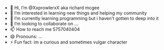 - 👋 Hi, I’m @XxprowlerxX aka richard mcgee
- 👀 I’m interested in learning new things and helping my community 
- 🌱 I’m currently learning programming but i haven't gotten to deep into it
- 💞️ I’m looking to collaborate on ...
- 📫 How to reach me 5757040404
- 😄 Pronouns: ...
- ⚡ Fun fact: im a curious and sometimes vulgar character

<!---
XxprowlerxX/XxprowlerxX is a ✨ special ✨ repository because its `README.md` (this file) appears on your GitHub profile.
You can click the Preview link to take a look at your changes.
--->
